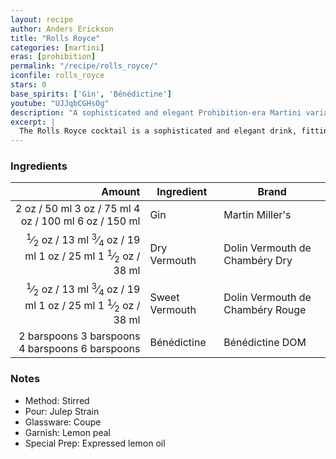 ```yaml
---
layout: recipe
author: Anders Erickson
title: "Rolls Royce"
categories: [martini]
eras: [prohibition]
permalink: "/recipe/rolls_royce/"
iconfile: rolls_royce
stars: 0
base_spirits: ['Gin', 'Bénédictine']
youtube: "UJJqbCGHsOg"
description: "A sophisticated and elegant Prohibition-era Martini variation, featuring the addition of both sweet vermouth and Bénédictine."
excerpt: |
  The Rolls Royce cocktail is a sophisticated and elegant drink, fitting for its luxurious namesake. It's a variation of the Martini, with the addition of sweet vermouth and Benedictine, which add complexity and depth to the classic gin and dry vermouth base.
---
```


### Ingredients

|      Amount | Ingredient     | Brand                            |
| ----------: | -------------- | -------------------------------- |
|        <span class="onex active">2 oz  / 50 ml</span> <span class="onehalfx">3 oz  / 75 ml</span> <span class="twox">4 oz  / 100 ml</span> <span class="threex">6 oz  / 150 ml</span>| Gin            | Martin Miller's                  |
|      <span class="onex active"> <sup>1</sup>&frasl;<sub>2</sub> oz  / 13 ml</span> <span class="onehalfx"> <sup>3</sup>&frasl;<sub>4</sub> oz  / 19 ml</span> <span class="twox">1 oz  / 25 ml</span> <span class="threex">1 <sup>1</sup>&frasl;<sub>2</sub> oz  / 38 ml</span>| Dry Vermouth   | Dolin Vermouth de Chambéry Dry   |
|      <span class="onex active"> <sup>1</sup>&frasl;<sub>2</sub> oz  / 13 ml</span> <span class="onehalfx"> <sup>3</sup>&frasl;<sub>4</sub> oz  / 19 ml</span> <span class="twox">1 oz  / 25 ml</span> <span class="threex">1 <sup>1</sup>&frasl;<sub>2</sub> oz  / 38 ml</span>| Sweet Vermouth | Dolin Vermouth de Chambéry Rouge |
| <span class="onex active">2 barspoons</span> <span class="onehalfx">3 barspoons</span> <span class="twox">4 barspoons</span> <span class="threex">6 barspoons</span>| Bénédictine    | Bénédictine DOM                  |

### Notes

- Method: Stirred
- Pour: Julep Strain
- Glassware: Coupe
- Garnish: Lemon peal
- Special Prep: Expressed lemon oil

    
<script type="application/ld+json">
{
  "@context": "https://schema.org",
  "@type": "Recipe",
  "author": {
    "@type": "Person",
    "name": "{{ page.author }}"
    },
  "image": "{%- for page in page.categories limit: 1 %}{% assign cat = site.data.categories | where: "slug", page | first %}{{ site.url }}{{ site.baseurl}}/assets/images/category_{{cat.slug}}.svg{% endfor -%}",
  "description": "{{ page.excerpt | strip_html | replace: '"', "'" }}",
  "recipeIngredient": [
  " 2 oz Gin ",
  " 0.5 oz Dry Vermouth",
  " 0.5 oz Sweet Vermouth",
  "2 barspoons Bénédictine "
    ],
  "name": "{{ page.title }}",
  "recipeInstructions": [
    {
      "@type": "HowToStep",
      "text": "- Method: Stirred"
    },
    {
      "@type": "HowToStep",
      "text": "- Pour: Julep Strain"
    },
    {
      "@type": "HowToStep",
      "text": "- Glassware: Coupe"
    },
    {
      "@type": "HowToStep",
      "text": "- Garnish: Lemon peal"
    },
    {
      "@type": "HowToStep",
      "text": "- Special Prep: Expressed lemon oil"
    }
    ],
  "recipeYield": "1 cocktail",
  "recipeCategory": "cocktail",
  {% if page.stars and site.data.ratings[page.iconfile].ratings -%}"aggregateRating": {
   "@type": "AggregateRating",
   "ratingValue": "{%- include stars_metadata.html %}",
   "bestRating": "5",
   "reviewCount": "2"},{%- endif %}
  "recipeCuisine": "global",
  "prepTime": "PT20M",
  "cookTime": "PT15S",
  "keywords": "{{ page.title }}, cocktail, {{ page.eras }}, {% include category_metadata.html %}, {% include spirits_metadata.html %}"
}
</script>

    
